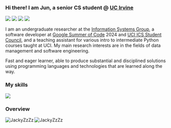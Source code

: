 

### Hi there! I am Jun, a senior CS student @ [UC Irvine](https://uci.edu/)

[![](https://img.shields.io/badge/🌐%20%20%20Homepage-red??&style=flat-square)](https://jackyxia.blog)
[![](https://img.shields.io/badge/LinkedIn-0077B5?style=flat-square&logo=linkedin)](https://www.linkedin.com/in/jun-xia/)
[![](https://img.shields.io/badge/Resume-FFAE1A?style=flat-square&logo=readdotcv)](https://jackyzzzz.github.io/data/JunXia_Resume_2024.pdf)
[![](https://img.shields.io/badge/Gmail-9933CC?style=flat-square&logo=gmail)](mailto:xiaj8@uci.edu)

I am an undergraduate researcher at the [Information Systems Group](https://isg.ics.uci.edu/), a software developer at [Google Summer of Code](https://summerofcode.withgoogle.com/) 2024 and [UCI ICS Student Council](https://studentcouncil.ics.uci.edu/), and a teaching assistant for various intro to intermediate Python courses taught at UCI. My main research interests are in the fields of data management and software engineering.

Fast and eager learner, able to produce substantial and disciplined solutions using programming languages and technologies that are learned along the way.

### My skills
  <a href="https://skillicons.dev">
    <img src="https://skillicons.dev/icons?i=python,git,kubernetes,docker,c,vim,bash,cpp,css,flask,gcp,githubactions,java,js,html,linux,r,react,sqlite,tensorflow,vercel,gitlab,aws,mysql,nextjs,npm,postgres&perline=14" />
  </a>


### Overview

  <img align="left" src="https://github-readme-jackyzzzs-projects.vercel.app/api/top-langs/?username=JackyZzZz&layout=donut&theme=panda&langs_count=8&hide=SCSS,LESS&hide_progress=true" alt="JackyZzZz" />
  <img align="center" src="https://github-readme-jackyzzzs-projects.vercel.app/api?username=JackyZzZz&show_icons=true&locale=en&rank_icon=github&theme=panda&hide=stars" alt="JackyZzZz" />


<!--
**JackyZzZz/JackyZzZz** is a ✨ _special_ ✨ repository because its `README.md` (this file) appears on your GitHub profile.

Here are some ideas to get you started:

- 🔭 I’m currently working on ...
- 🌱 I’m currently learning ...
- 👯 I’m looking to collaborate on ...
- 🤔 I’m looking for help with ...
- 💬 Ask me about ...
- 📫 How to reach me: ...
- 😄 Pronouns: ...
- ⚡ Fun fact: ...
[![Github status](https://github-readme-stats.vercel.app/api?username=JackyZzZz)]()
[![Top Langs](https://github-readme-stats.vercel.app/api/top-langs/?username=JackyZzZz)](https://github.com/anuraghazra/github-readme-stats)
![Personal Banner](./Banner.png)

Throughout my academic journey, I have been involved in various projects, including [Texera](https://github.com/Texera/texera), a collaborative data analytics platform supporting over 4,000 users worldwide, and the development of the Global Airport App, a Python-based GUI application that parses and manages information on over 75,880 airports. I also created a [Breakout game](https://github.com/JackyZzZz/BREAKOUT-GAME) with HTML5 Canvas and JavaScript that supports real-time responsive scoring.
-->
